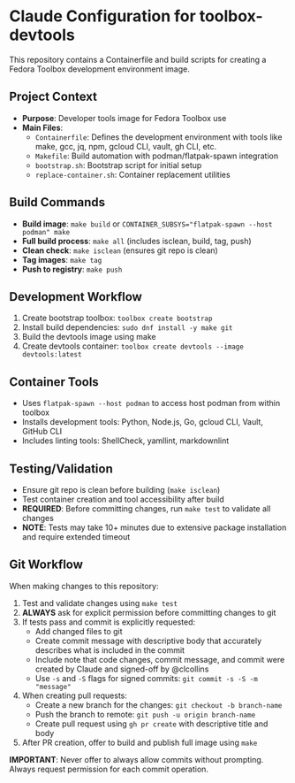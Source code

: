 # Claude Configuration for toolbox-devtools

<!-- cSpell:ignore Containerfile SUBSYS isclean clcollins -->

This repository contains a Containerfile and build scripts for creating a Fedora Toolbox development environment image.

## Project Context

- **Purpose**: Developer tools image for Fedora Toolbox use
- **Main Files**:
  - `Containerfile`: Defines the development environment with tools like make, gcc, jq, npm, gcloud CLI, vault, gh CLI, etc.
  - `Makefile`: Build automation with podman/flatpak-spawn integration
  - `bootstrap.sh`: Bootstrap script for initial setup
  - `replace-container.sh`: Container replacement utilities

## Build Commands

- **Build image**: `make build` or `CONTAINER_SUBSYS="flatpak-spawn --host podman" make`
- **Full build process**: `make all` (includes isclean, build, tag, push)
- **Clean check**: `make isclean` (ensures git repo is clean)
- **Tag images**: `make tag`
- **Push to registry**: `make push`

## Development Workflow

1. Create bootstrap toolbox: `toolbox create bootstrap`
2. Install build dependencies: `sudo dnf install -y make git`
3. Build the devtools image using make
4. Create devtools container: `toolbox create devtools --image devtools:latest`

## Container Tools

- Uses `flatpak-spawn --host podman` to access host podman from within toolbox
- Installs development tools: Python, Node.js, Go, gcloud CLI, Vault, GitHub CLI
- Includes linting tools: ShellCheck, yamllint, markdownlint

## Testing/Validation

- Ensure git repo is clean before building (`make isclean`)
- Test container creation and tool accessibility after build
- **REQUIRED**: Before committing changes, run `make test` to validate all changes
- **NOTE**: Tests may take 10+ minutes due to extensive package installation and require extended timeout

## Git Workflow

When making changes to this repository:

1. Test and validate changes using `make test`
2. **ALWAYS** ask for explicit permission before committing changes to git
3. If tests pass and commit is explicitly requested:
   - Add changed files to git
   - Create commit message with descriptive body that accurately describes what is included in the commit
   - Include note that code changes, commit message, and commit were created by Claude and signed-off by @clcollins
   - Use `-s` and `-S` flags for signed commits: `git commit -s -S -m "message"`
4. When creating pull requests:
   - Create a new branch for the changes: `git checkout -b branch-name`
   - Push the branch to remote: `git push -u origin branch-name`
   - Create pull request using `gh pr create` with descriptive title and body
5. After PR creation, offer to build and publish full image using `make`

**IMPORTANT**: Never offer to always allow commits without prompting. Always request permission for each commit operation.
